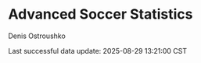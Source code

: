 # Advanced Soccer Statistics
Denis Ostroushko

<!-- gfm -->

Last successful data update: 2025-08-29 13:21:00 CST
